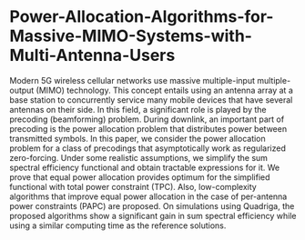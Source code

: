 # Power-Allocation-Algorithms-for-Massive-MIMO-Systems-with-Multi-Antenna-Users
Modern 5G wireless cellular networks use massive multiple-input multiple-output (MIMO) technology. This concept entails using an antenna array at a base station to concurrently service many mobile devices that have several antennas on their side. In this field, a significant role is played by the precoding (beamforming) problem. During downlink, an important part of precoding is the power allocation problem that distributes power between transmitted symbols. In this paper, we consider the power allocation problem for a class of precodings that asymptotically work as regularized zero-forcing. Under some realistic assumptions, we simplify the sum spectral efficiency functional and obtain tractable expressions for it. We prove that equal power allocation provides optimum for the simplified functional with total power constraint (TPC). Also, low-complexity algorithms that improve equal power allocation in the case of per-antenna power constraints (PAPC) are proposed. On simulations using Quadriga, the proposed algorithms show a significant gain in sum spectral efficiency while using a similar computing time as the reference solutions. 

